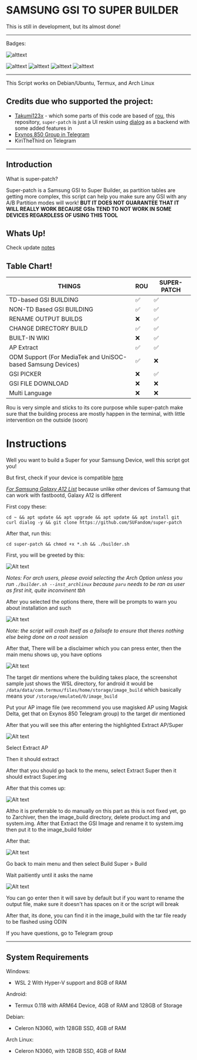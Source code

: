 # SAMSUNG GSI TO SUPER BUILDER

This is still in development, but its almost done!

---

Badges:

![alttext](https://img.shields.io/static/v1?label=status%20on%20git&message=devel(Developement)&color=red&style=flat-square)

![alttext](https://img.shields.io/static/v1?label=Status%20on%20Termux&message=working&color=brightgreen&style=flat-square&logo=android) ![alttext](https://img.shields.io/static/v1?label=Status%20on%20WSL&message=ERROR&color=red&style=flat-square&logo=windowsterminal) ![alttext](https://img.shields.io/badge/Debian-WORKING-brightgreen?style=flat-square&logo=debian) ![alttext](https://img.shields.io/badge/Arch_Linux-Stable-BrightGreen?style=flat&logo=archlinux)


---

This Script works on Debian/Ubuntu, Termux, and Arch Linux


## Credits due who supported the project:

- [Takumi123x](https://github.com/Takumi123x) - which some parts of this code are based of [rou](https://github.com/Takumi123x/rou), this repository, `super-patch` is just a UI reskin using [dialog](https://invisible-island.net/dialog/) as a backend with some added features in
- [Exynos 850 Group in Telegram](https://t.me/a12schat)
- KiriTheThird on Telegram

---

## Introduction

What is super-patch?

Super-patch is a Samsung GSI to Super Builder, as partition tables are getting more complex, this script can help you make sure any GSI with any A/B Partition modes will work! **BUT IT DOES NOT GUARANTEE THAT IT WILL REALLY WORK BECAUSE GSIs TEND TO NOT WORK IN SOME DEVICES REGARDLESS OF USING THIS TOOL**

## Whats Up!

Check update [notes](/updates/notes/0.9.md)

## Table Chart!

| THINGS                                                     | ROU | SUPER-PATCH |
|------------------------------------------------------------|-----|-------------|
| TD-based GSI BUILDING                                      |  ✅  |      ✅      |
| NON-TD Based GSI BUILDING                                  |  ✅  |      ✅      |
| RENAME OUTPUT BUILDS                                       |  ❌  |      ✅      |
| CHANGE DIRECTORY BUILD                                     |  ✅  |      ✅      |
| BUILT-IN WIKI                                              |  ❌  |      ✅      |
| AP Extract                                                 |  ✅  |      ✅      |
| ODM Support (For MediaTek and UniSOC-based Samsung Devices) |  ✅  |      ❌      |
| GSI PICKER                                                 |  ❌  |      ✅      |
| GSI FILE DOWNLOAD                                          |  ❌  |      ❌      |
| Multi Language                                             |  ❌  |      ❌      |

Rou is very simple and sticks to its core purpose while super-patch make sure that the building process are mostly happen in the terminal, with little intervention on the outside (soon)

# Instructions

Well you want to build a Super for your Samsung Device, well this script got you!


But first, check if your device is compatible [here](https://github.com/phhusson/treble_experimentations/wiki/Samsung)

[*For Samsung Galaxy A12 List*](https://github.com/phhusson/treble_experimentations/wiki/Samsung-Galaxy-A12s-%28Exynos-850%29) because unlike other devices of Samsung that can work with fastbootd, Galaxy A12 is different

First copy these:

```
cd ~ && apt update && apt upgrade && apt update && apt install git curl dialog -y && git clone https://github.com/SUFandom/super-patch
```


After that, run this:

```
cd super-patch && chmod +x *.sh && ./builder.sh
```

First, you will be greeted by this:

![Alt text](/media_md/img/env.png)

*Notes:*
*For arch users, please avoid selecting the Arch Option unless you run `./builder.sh --inst_archlinux`* *because `paru` needs to be ran as user as first init, quite inconvinent tbh*

After you selected the options there, there will be prompts to warn you about installation and such

![Alt text](/media_md/img/are_u_debian.png)

*Note: the script will crash itself as a failsafe to ensure that theres nothing else being done on a root session*

After that, There will be a disclaimer which you can press enter, then the main menu shows up, you have options


![Alt text](media_md/img/image.png)

The target dir mentions where the building takes place, the screenshot sample just shows the WSL directory, for android it would be `/data/data/com.termux/files/home/storage/image_build` which basically means your `/storage/emulated/0/image_build`

Put your AP image file (we recommend you use magisked AP using Magisk Delta, get that on Exynos 850 Telegram group) to the target dir mentioned

After that you will see this after entering the highlighted Extract AP/Super

![Alt text](media_md/img/image_1.png)

Select Extract AP

Then it should extract 

After that you should go back to the menu, select Extract Super then it should extract Super.img

After that this comes up:

![Alt text](media_md/img/image_2.png)

Altho it is preferrable to do manually on this part as this is not fixed yet, go to Zarchiver, then the image_build directory, delete product.img and system.img. After that Extract the GSI Image and rename it to system.img then put it to the image_build folder 

After that:

![Alt text](media_md/img/image3.png)

Go back to main menu and then select Build Super > Build 

Wait paitiently until it asks the name

![Alt text](media_md/img/image_4.png)

You can go enter then it will save by default but if you want to rename the output file, make sure it doesn't has spaces on it or the script will break

After that, its done, you can find it in the image_build with the tar file ready to be flashed using ODIN

If you have questions, go to Telegram group 

---

## System Requirements 

Windows:
- WSL 2 With Hyper-V support and 8GB of RAM 

Android:
- Termux 0.118 with ARM64 Device, 4GB of RAM and 128GB of Storage 

Debian:
- Celeron N3060, with 128GB SSD, 4GB of RAM

Arch Linux:
- Celeron N3060, with 128GB SSD, 4GB of RAM

